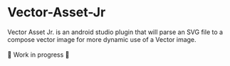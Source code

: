 # Vector-Asset-Jr
Vector Asset Jr. is an android studio plugin that will parse an SVG file to a compose vector image for more dynamic use of a Vector image.</br></br>
🚧 Work in progress 🚧
